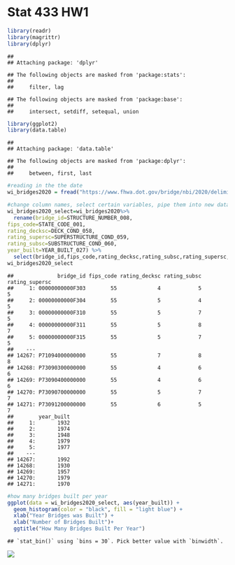 Stat 433 HW1
================

``` r
library(readr)
library(magrittr) 
library(dplyr)
```

    ## 
    ## Attaching package: 'dplyr'

    ## The following objects are masked from 'package:stats':
    ## 
    ##     filter, lag

    ## The following objects are masked from 'package:base':
    ## 
    ##     intersect, setdiff, setequal, union

``` r
library(ggplot2)
library(data.table)
```

    ## 
    ## Attaching package: 'data.table'

    ## The following objects are masked from 'package:dplyr':
    ## 
    ##     between, first, last

``` r
#reading in the the date
wi_bridges2020 = fread("https://www.fhwa.dot.gov/bridge/nbi/2020/delimited/WI20.txt")
```

``` r
#change column names, select certain variables, pipe them into new data set to work with 
wi_bridges2020_select=wi_bridges2020%>% 
  rename(bridge_id=STRUCTURE_NUMBER_008,
fips_code=STATE_CODE_001,
rating_decksc=DECK_COND_058,
rating_supersc=SUPERSTRUCTURE_COND_059,
rating_subsc=SUBSTRUCTURE_COND_060,
year_built=YEAR_BUILT_027) %>% 
  select(bridge_id,fips_code,rating_decksc,rating_subsc,rating_supersc,year_built) 
wi_bridges2020_select
```

    ##              bridge_id fips_code rating_decksc rating_subsc rating_supersc
    ##     1: 00000000000F303        55             4            5              5
    ##     2: 00000000000F304        55             5            4              5
    ##     3: 00000000000F310        55             5            7              5
    ##     4: 00000000000F311        55             5            8              7
    ##     5: 00000000000F315        55             5            7              5
    ##    ---                                                                    
    ## 14267: P71094000000000        55             7            8              8
    ## 14268: P73090300000000        55             4            6              6
    ## 14269: P73090400000000        55             4            6              6
    ## 14270: P73090700000000        55             5            7              7
    ## 14271: P73091200000000        55             6            5              7
    ##        year_built
    ##     1:       1932
    ##     2:       1974
    ##     3:       1948
    ##     4:       1979
    ##     5:       1977
    ##    ---           
    ## 14267:       1992
    ## 14268:       1930
    ## 14269:       1957
    ## 14270:       1979
    ## 14271:       1970

``` r
#how many bridges built per year
ggplot(data = wi_bridges2020_select, aes(year_built)) +
  geom_histogram(color = "black", fill = "light blue") +
  xlab("Year Bridges was Built") +
  xlab("Number of Bridges Built")+
  ggtitle("How Many Bridges Built Per Year") 
```

    ## `stat_bin()` using `bins = 30`. Pick better value with `binwidth`.

![](bridges_files/figure-gfm/unnamed-chunk-4-1.png)<!-- -->
